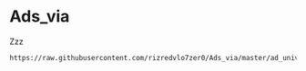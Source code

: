 # Ads_via
Zzz

 ```
https://raw.githubusercontent.com/rizredvlo7zer0/Ads_via/master/ad_universal.txt
 ```
